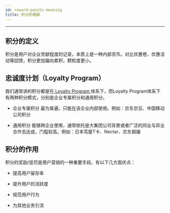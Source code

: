 ```yaml
---
id: reward-points-meaning
title: 积分的理解
---
```

---
## 积分的定义
积分是用户对企业贡献程度的记录，本质上是一种内部货币。对比优惠卷，优惠活动等回馈，积分更加偏向累积，颗粒度更小。

## 忠诚度计划（Loyalty Program）
我们通常讲的积分都是在[ Loyalty Program ](https://en.wikipedia.org/wiki/Loyalty_program)体系下，而Loyalty Program体系下有两种积分模式，分别是企业专属积分和通用积分。

- 企业专属积分
    最为普遍，只能在该企业内部使用。例如：京东京豆、中国移动公司积分
    
- 通用积分
    能够跨企业使用，通常依托是大集团公司背景或者广泛的同业与异业合作去达成，门槛较高。例如：日本茑屋T卡、Nectar、京东钢镚
    
## 积分的作用
积分的奖励/惩罚是用户营销的一种重要手段，有以下几方面优点：
- 提高用户留存率

- 提升用户的活跃度

- 规范用户行为

- 为其他业务引流
